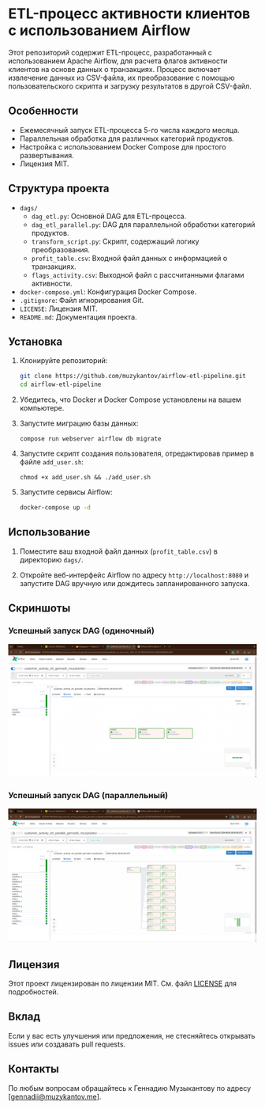 # ETL-процесс активности клиентов с использованием Airflow

Этот репозиторий содержит ETL-процесс, разработанный с использованием Apache Airflow, для расчета флагов активности клиентов на основе данных о транзакциях. Процесс включает извлечение данных из CSV-файла, их преобразование с помощью пользовательского скрипта и загрузку результатов в другой CSV-файл.

## Особенности

- Ежемесячный запуск ETL-процесса 5-го числа каждого месяца.
- Параллельная обработка для различных категорий продуктов.
- Настройка с использованием Docker Compose для простого развертывания.
- Лицензия MIT.

## Структура проекта

- `dags/`
  - `dag_etl.py`: Основной DAG для ETL-процесса.
  - `dag_etl_parallel.py`: DAG для параллельной обработки категорий продуктов.
  - `transform_script.py`: Скрипт, содержащий логику преобразования.
  - `profit_table.csv`: Входной файл данных с информацией о транзакциях.
  - `flags_activity.csv`: Выходной файл с рассчитанными флагами активности.
- `docker-compose.yml`: Конфигурация Docker Compose.
- `.gitignore`: Файл игнорирования Git.
- `LICENSE`: Лицензия MIT.
- `README.md`: Документация проекта.

## Установка

1. Клонируйте репозиторий:
   ```sh
   git clone https://github.com/muzykantov/airflow-etl-pipeline.git
   cd airflow-etl-pipeline
   ```

2. Убедитесь, что Docker и Docker Compose установлены на вашем компьютере.

3. Запустите миграцию базы данных:
   ```
   compose run webserver airflow db migrate
   ```

4. Запустите скрипт создания пользователя, отредактировав пример в файле ```add_user.sh```:
   ```
   chmod +x add_user.sh && ./add_user.sh
   ```

5. Запустите сервисы Airflow:
   ```sh
   docker-compose up -d
   ```

## Использование

1. Поместите ваш входной файл данных (`profit_table.csv`) в директорию `dags/`.

2. Откройте веб-интерфейс Airflow по адресу `http://localhost:8080` и запустите DAG вручную или дождитесь запланированного запуска.

## Скриншоты

### Успешный запуск DAG (одиночный)

![Успешный запуск DAG (одиночный)](screenshots/dag_etl.png)

### Успешный запуск DAG (параллельный)

![спешный запуск DAG (параллельный)](screenshots/dag_etl_parallel.png)

## Лицензия

Этот проект лицензирован по лицензии MIT. См. файл [LICENSE](LICENSE) для подробностей.

## Вклад

Если у вас есть улучшения или предложения, не стесняйтесь открывать issues или создавать pull requests.

## Контакты

По любым вопросам обращайтесь к Геннадию Музыкантову по адресу [gennadii@muzykantov.me].